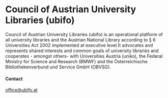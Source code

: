 # Council of Austrian University Libraries (ubifo)

Council of Austrian University Libraries (ubifo) is an operational platform of all university libraries and the Austrian National Library according to § 6 Universities Act 2002 implemented at executive level.It advocates and represents shared interests and common goals of university libraries and cooperates - amongst others- with Universities Austria (uniko), the Federal Ministry for Science and Research (BMWF) and the Österreichische Bibliothekenverbund und Service GmbH (OBVSG).

#### Contact 
<office@ubifo.at>

